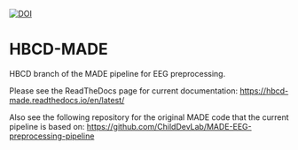 [![DOI](https://zenodo.org/badge/495550838.svg)](https://doi.org/10.5281/zenodo.14194452)


# HBCD-MADE
HBCD branch of the MADE pipeline for EEG preprocessing.

Please see the ReadTheDocs page for current documentation: https://hbcd-made.readthedocs.io/en/latest/

Also see the following repository for the original MADE code that the current pipeline is based on: https://github.com/ChildDevLab/MADE-EEG-preprocessing-pipeline
